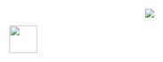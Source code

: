 <p align="center">
  <img src="https://capsule-render.vercel.app/api?text=Hello%20!&animation=fadeIn&type=soft&color=gradient&height=100"/>
</p>
<a href="https://www.linkedin.com/in/rishabh-bubna-304bb3172/">
  <img height="50" src="https://user-images.githubusercontent.com/46517096/166974368-9798f39f-1f46-499c-b14e-81f0a3f83a06.png"/>
</a>
